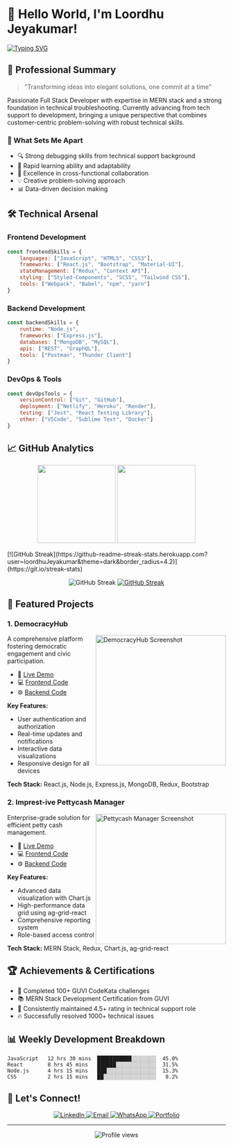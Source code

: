 <!--- # 👋 Hello, I'm Loordhu Jeyakumar!

## 💻 Full Stack Developer | MERN Specialist | Problem Solver

[![LinkedIn](https://img.shields.io/badge/LinkedIn-0077B5?style=for-the-badge&logo=linkedin&logoColor=white)](https://www.linkedin.com/in/loordhujeyakumar/)
[![Portfolio](https://img.shields.io/badge/Portfolio-1DA1F2?style=for-the-badge&logo=google-chrome&logoColor=white)](https://loordhujeyakumar.netlify.app/)
[![GitHub](https://img.shields.io/badge/GitHub-100000?style=for-the-badge&logo=github&logoColor=white)](https://github.com/loordhuJeyakumar)
[![Resume](https://img.shields.io/badge/Resume-4285F4?style=for-the-badge&logo=google-drive&logoColor=white)](https://drive.google.com/file/d/1aC36SxwfEDlDURusvuu14SI9otdYWhnO/view?usp=drive_link)

---

### 🚀 About Me

I'm an aspiring full-stack developer with a passion for creating user-friendly web applications. Currently excelling in troubleshooting complex technical issues at Sathya Technosoft India, I'm eager to transition into a full-time software development role. My journey in tech has equipped me with a diverse skill set and a knack for problem-solving.

- 🔭 I'm currently working on enhancing my MERN stack projects
- 🌱 I'm currently learning advanced React patterns and AWS
- 👯 I'm looking to collaborate on innovative web applications
- 💬 Ask me about MERN stack, troubleshooting, or my journey from tech support to development

---

### 🛠️ Tech Stack

![MongoDB](https://img.shields.io/badge/MongoDB-4EA94B?style=for-the-badge&logo=mongodb&logoColor=white)
![Express.js](https://img.shields.io/badge/Express.js-404D59?style=for-the-badge)
![React](https://img.shields.io/badge/React-20232A?style=for-the-badge&logo=react&logoColor=61DAFB)
![Node.js](https://img.shields.io/badge/Node.js-43853D?style=for-the-badge&logo=node.js&logoColor=white)
![JavaScript](https://img.shields.io/badge/JavaScript-F7DF1E?style=for-the-badge&logo=javascript&logoColor=black)
![HTML5](https://img.shields.io/badge/HTML5-E34F26?style=for-the-badge&logo=html5&logoColor=white)
![CSS3](https://img.shields.io/badge/CSS3-1572B6?style=for-the-badge&logo=css3&logoColor=white)
![Redux](https://img.shields.io/badge/Redux-593D88?style=for-the-badge&logo=redux&logoColor=white)
![Bootstrap](https://img.shields.io/badge/Bootstrap-563D7C?style=for-the-badge&logo=bootstrap&logoColor=white)
![Material-UI](https://img.shields.io/badge/Material--UI-0081CB?style=for-the-badge&logo=material-ui&logoColor=white)
![Git](https://img.shields.io/badge/Git-F05032?style=for-the-badge&logo=git&logoColor=white)

---

### 🏆 Projects

1. **DemocracyHub** - A platform for democratic engagement
   - [Live Demo](https://democracyhub.netlify.app/) | [Frontend](https://github.com/LoordhuJeyakumar/democracyhub-fe.git) | [Backend](https://github.com/LoordhuJeyakumar/democracyhub-be.git)
   - Tech: MERN Stack, Redux, Bootstrap

2. **Imprest-ive Pettycash Manager** - Web app for managing petty cash
   - [Live Demo](https://imprest-ive-pettycash-manager.netlify.app/) | [Frontend](https://github.com/LoordhuJeyakumar/pettycash-manager-fe.git) | [Backend](https://github.com/LoordhuJeyakumar/pettycash-manager-be.git)
   - Tech: MERN Stack, Redux, Chart.js, ag-grid-react

3. **[More Projects](https://github.com/LoordhuJeyakumar?tab=repositories)** - Check out my other projects including Password Reset Flow, Student-Teacher Management System, and more!

---

### 📊 GitHub Stats

![Your GitHub stats](https://github-readme-stats.vercel.app/api?username=loordhuJeyakumar&show_icons=true&theme=radical&count_private=true)


---

### 🌟 Fun Fact

When I'm not coding, you can find me solving GUVI's CodeKata challenges. I've conquered over 100 coding problems, sharpening my JavaScript skills and embracing the thrill of problem-solving!

---

### 📫 Let's Connect!

Feel free to reach out for collaborations or just a chat about tech!

[![Email](https://img.shields.io/badge/Email-D14836?style=for-the-badge&logo=gmail&logoColor=white)](mailto:loordhujeyakumar@gmail.com)
[![WhatsApp](https://img.shields.io/badge/WhatsApp-00C300?style=for-the-badge&logo=whatsapp&logoColor=white)](https://wa.me/+919600693684)
[![LinkedIn](https://img.shields.io/badge/LinkedIn-0077B5?style=for-the-badge&logo=linkedin&logoColor=white)](https://www.linkedin.com/in/loordhujeyakumar/)
</br>
Phone : +91 9600693684 
-->


# 👋 Hello World, I'm Loordhu Jeyakumar! 

[![Typing SVG](https://readme-typing-svg.herokuapp.com?font=Fira+Code&pause=1000&width=435&lines=Full+Stack+Developer;MERN+Specialist;Problem+Solver;Tech+Enthusiast)](https://git.io/typing-svg)

## 🎯 Professional Summary

> "Transforming ideas into elegant solutions, one commit at a time"

Passionate Full Stack Developer with expertise in MERN stack and a strong foundation in technical troubleshooting. Currently advancing from tech support to development, bringing a unique perspective that combines customer-centric problem-solving with robust technical skills.

### 🎨 What Sets Me Apart

- 🔍 Strong debugging skills from technical support background
- 🚀 Rapid learning ability and adaptability
- 🤝 Excellence in cross-functional collaboration
- 💡 Creative problem-solving approach
- 📊 Data-driven decision making

## 🛠️ Technical Arsenal

### Frontend Development
```javascript
const frontendSkills = {
    languages: ["JavaScript", "HTML5", "CSS3"],
    frameworks: ["React.js", "Bootstrap", "Material-UI"],
    stateManagement: ["Redux", "Context API"],
    styling: ["Styled-Components", "SCSS", "Tailwind CSS"],
    tools: ["Webpack", "Babel", "npm", "yarn"]
}
```

### Backend Development
```javascript
const backendSkills = {
    runtime: "Node.js",
    frameworks: ["Express.js"],
    databases: ["MongoDB", "MySQL"],
    apis: ["REST", "GraphQL"],
    tools: ["Postman", "Thunder Client"]
}
```

### DevOps & Tools
```javascript
const devOpsTools = {
    versionControl: ["Git", "GitHub"],
    deployment: ["Netlify", "Heroku", "Render"],
    testing: ["Jest", "React Testing Library"],
    other: ["VSCode", "Sublime Text", "Docker"]
}
```

## 📈 GitHub Analytics

<p align="center">
  <img height="180em" src="https://github-readme-stats.vercel.app/api?username=loordhuJeyakumar&show_icons=true&theme=radical"/>
  <img height="180em" src="https://github-readme-stats.vercel.app/api/top-langs/?username=loordhuJeyakumar&layout=compact&theme=radical"/>
</p>
[![GitHub Streak](https://github-readme-streak-stats.herokuapp.com?user=loordhuJeyakumar&theme=dark&border_radius=4.2)](https://git.io/streak-stats)
<p align="center">
  <img src="https://github-readme-streak-stats.herokuapp.com/?user=loordhuJeyakumar&theme=radical" alt="GitHub Streak"/>
   <a href="https://git.io/streak-stats"><img src="https://github-readme-streak-stats.herokuapp.com?user=loordhuJeyakumar&theme=dark&border_radius=4.2" alt="GitHub Streak" /></a>
</p>

## 🎯 Featured Projects

### 1. DemocracyHub
<img align="right" width="300" src="/api/placeholder/300/150" alt="DemocracyHub Screenshot"/>

A comprehensive platform fostering democratic engagement and civic participation.

- 🔗 [Live Demo](https://democracyhub.netlify.app/)
- 💻 [Frontend Code](https://github.com/LoordhuJeyakumar/democracyhub-fe.git)
- ⚙️ [Backend Code](https://github.com/LoordhuJeyakumar/democracyhub-be.git)

**Key Features:**
- User authentication and authorization
- Real-time updates and notifications
- Interactive data visualizations
- Responsive design for all devices

**Tech Stack:** React.js, Node.js, Express.js, MongoDB, Redux, Bootstrap

### 2. Imprest-ive Pettycash Manager
<img align="right" width="300" src="/api/placeholder/300/150" alt="Pettycash Manager Screenshot"/>

Enterprise-grade solution for efficient petty cash management.

- 🔗 [Live Demo](https://imprest-ive-pettycash-manager.netlify.app/)
- 💻 [Frontend Code](https://github.com/LoordhuJeyakumar/pettycash-manager-fe.git)
- ⚙️ [Backend Code](https://github.com/LoordhuJeyakumar/pettycash-manager-be.git)

**Key Features:**
- Advanced data visualization with Chart.js
- High-performance data grid using ag-grid-react
- Comprehensive reporting system
- Role-based access control

**Tech Stack:** MERN Stack, Redux, Chart.js, ag-grid-react

## 🏆 Achievements & Certifications

- 🎯 Completed 100+ GUVI CodeKata challenges
- 📚 MERN Stack Development Certification from GUVI
- 🌟 Consistently maintained 4.5+ rating in technical support role
- 🔥 Successfully resolved 1000+ technical issues

## 📊 Weekly Development Breakdown

<!--START_SECTION:waka-->
```text
JavaScript   12 hrs 30 mins  ███████████░░░░░░░░  45.0%
React        8 hrs 45 mins   ██████░░░░░░░░░░░░░  31.5%
Node.js      4 hrs 15 mins   ███░░░░░░░░░░░░░░░░  15.3%
CSS          2 hrs 15 mins   ██░░░░░░░░░░░░░░░░░   8.2%
```
<!--END_SECTION:waka-->

## 🤝 Let's Connect!

<p align="center">
  <a href="https://www.linkedin.com/in/loordhujeyakumar/">
    <img src="https://img.shields.io/badge/LinkedIn-0077B5?style=for-the-badge&logo=linkedin&logoColor=white" alt="LinkedIn"/>
  </a>
  <a href="mailto:loordhujeyakumar@gmail.com">
    <img src="https://img.shields.io/badge/Email-D14836?style=for-the-badge&logo=gmail&logoColor=white" alt="Email"/>
  </a>
  <a href="https://wa.me/+919600693684">
    <img src="https://img.shields.io/badge/WhatsApp-25D366?style=for-the-badge&logo=whatsapp&logoColor=white" alt="WhatsApp"/>
  </a>
  <a href="https://loordhujeyakumar.netlify.app/">
    <img src="https://img.shields.io/badge/Portfolio-1DA1F2?style=for-the-badge&logo=google-chrome&logoColor=white" alt="Portfolio"/>
  </a>
</p>

---

<p align="center">
  <img src="https://komarev.com/ghpvc/?username=loordhuJeyakumar&style=flat-square&color=blue" alt="Profile views"/>
</p>



